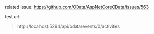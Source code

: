 related issue: https://github.com/OData/AspNetCoreOData/issues/563

test url:

> http://localhost:5294/api/odata/events/0/activities
